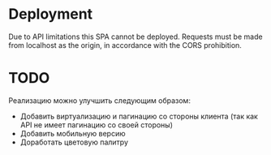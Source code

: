 # Deployment

Due to API limitations this SPA cannot be deployed.
Requests must be made from localhost as the origin, in accordance with the CORS prohibition.

# TODO
Реализацию можно улучшить следующим образом: 
* Добавить виртуализацию и пагинацию со стороны клиента (так как API не имеет пагинацию со своей стороны)
* Добавить мобильную версию
* Доработать цветовую палитру
